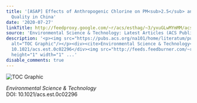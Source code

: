 ```yaml
---
title: '[ASAP] Effects of Anthropogenic Chlorine on PM<sub>2.5</sub> and Ozone Air
  Quality in China'
date: '2020-07-27'
linkTitle: http://feedproxy.google.com/~r/acs/esthag/~3/yxuGLwMYmMM/acs.est.0c02296
source: 'Environmental Science & Technology: Latest Articles (ACS Publications)'
description: '<p><img src="https://pubs.acs.org/na101/home/literatum/publisher/achs/journals/content/esthag/0/esthag.ahead-of-print/acs.est.0c02296/20200727/images/medium/es0c02296_0007.gif"
  alt="TOC Graphic"/></p><div><cite>Environmental Science & Technology</cite></div><div>DOI:
  10.1021/acs.est.0c02296</div><img src="http://feeds.feedburner.com/~r/acs/esthag/~4/yxuGLwMYmMM"
  height="1" width="1" ...'
disable_comments: true
---
```

<p><img src="https://pubs.acs.org/na101/home/literatum/publisher/achs/journals/content/esthag/0/esthag.ahead-of-print/acs.est.0c02296/20200727/images/medium/es0c02296_0007.gif" alt="TOC Graphic"/></p><div><cite>Environmental Science & Technology</cite></div><div>DOI: 10.1021/acs.est.0c02296</div><img src="http://feeds.feedburner.com/~r/acs/esthag/~4/yxuGLwMYmMM" height="1" width="1" ...